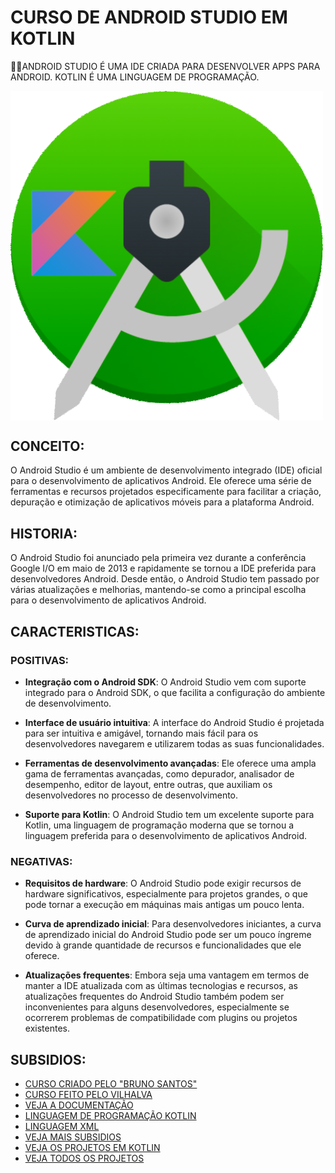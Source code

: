 # CURSO DE ANDROID STUDIO EM KOTLIN
👨‍⚖️ANDROID STUDIO É UMA IDE CRIADA PARA DESENVOLVER APPS PARA ANDROID. KOTLIN É UMA LINGUAGEM DE PROGRAMAÇÃO.

<img src="IMAGEM.png" align="center" width="500"> <br>

## CONCEITO:
O Android Studio é um ambiente de desenvolvimento integrado (IDE) oficial para o desenvolvimento de aplicativos Android. Ele oferece uma série de ferramentas e recursos projetados especificamente para facilitar a criação, depuração e otimização de aplicativos móveis para a plataforma Android.

## HISTORIA:
O Android Studio foi anunciado pela primeira vez durante a conferência Google I/O em maio de 2013 e rapidamente se tornou a IDE preferida para desenvolvedores Android. Desde então, o Android Studio tem passado por várias atualizações e melhorias, mantendo-se como a principal escolha para o desenvolvimento de aplicativos Android.

## CARACTERISTICAS: 
### POSITIVAS:
- **Integração com o Android SDK**: O Android Studio vem com suporte integrado para o Android SDK, o que facilita a configuração do ambiente de desenvolvimento.
  
- **Interface de usuário intuitiva**: A interface do Android Studio é projetada para ser intuitiva e amigável, tornando mais fácil para os desenvolvedores navegarem e utilizarem todas as suas funcionalidades.
  
- **Ferramentas de desenvolvimento avançadas**: Ele oferece uma ampla gama de ferramentas avançadas, como depurador, analisador de desempenho, editor de layout, entre outras, que auxiliam os desenvolvedores no processo de desenvolvimento.

- **Suporte para Kotlin**: O Android Studio tem um excelente suporte para Kotlin, uma linguagem de programação moderna que se tornou a linguagem preferida para o desenvolvimento de aplicativos Android.

### NEGATIVAS:
- **Requisitos de hardware**: O Android Studio pode exigir recursos de hardware significativos, especialmente para projetos grandes, o que pode tornar a execução em máquinas mais antigas um pouco lenta.

- **Curva de aprendizado inicial**: Para desenvolvedores iniciantes, a curva de aprendizado inicial do Android Studio pode ser um pouco íngreme devido à grande quantidade de recursos e funcionalidades que ele oferece.

- **Atualizações frequentes**: Embora seja uma vantagem em termos de manter a IDE atualizada com as últimas tecnologias e recursos, as atualizações frequentes do Android Studio também podem ser inconvenientes para alguns desenvolvedores, especialmente se ocorrerem problemas de compatibilidade com plugins ou projetos existentes.

## SUBSIDIOS:
- [CURSO CRIADO PELO "BRUNO SANTOS"](https://youtube.com/playlist?list=PL50rZONmv8ZRsWj0L3rvSicPSEJl6sQ40&si=kGh_P6Dsh_3J2mJf)
- [CURSO FEITO PELO VILHALVA](https://github.com/VILHALVA)
- [VEJA A DOCUMENTAÇÃO](https://developer.android.com/docs?hl=pt-br)
- [LINGUAGEM DE PROGRAMAÇÃO KOTLIN](https://github.com/VILHALVA/CURSO-DE-KOTLIN) 
- [LINGUAGEM XML](https://github.com/VILHALVA/CURSO-DE-XML)
- [VEJA MAIS SUBSIDIOS](./SUBSIDIOS.md)
- [VEJA OS PROJETOS EM KOTLIN](https://github.com/VILHALVA?tab=repositories&q=topic:ANDROID-STUDIO+topic:KOTLIN)
- [VEJA TODOS OS PROJETOS](https://github.com/VILHALVA?tab=repositories&q=topic:ANDROID-STUDIO)
